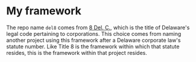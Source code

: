 # My framework

The repo name `del8` comes from [8 Del. C.](https://delcode.delaware.gov/title8/), which is the title of Delaware's legal code pertaining to corporations.
This choice comes from naming another project using this framework after a Delaware corporate law's statute number.
Like Title 8 is the framework within which that statute resides, this is the framework within that project resides.
